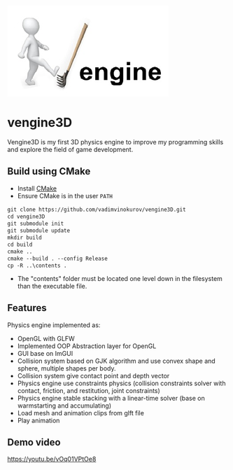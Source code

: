 ![Vengine3D Logo](https://github.com/vadimvinokurov/vengine3D/blob/master/logo.png)
# vengine3D
Vengine3D is my first 3D physics engine to improve my programming skills and explore the field of game development.

## Build using CMake
- Install [CMake](https://cmake.org/)
- Ensure CMake is in the user `PATH`
```
git clone https://github.com/vadimvinokurov/vengine3D.git
cd vengine3D
git submodule init
git submodule update
mkdir build
cd build
cmake ..
cmake --build . --config Release
cp -R ..\contents .
```
- The "contents" folder must be located one level down in the filesystem than the executable file.

## Features
Physics engine implemented as:
- OpenGL with GLFW
- Implemented OOP Abstraction layer for OpenGL
- GUI base on ImGUI
- Collision system based on GJK algorithm and use convex shape and sphere, multiple shapes per body.
- Collision system give contact point and depth vector
- Physics engine use constraints physics (collision constraints solver with сontact, friction, and restitution, joint constraints)
- Physics engine stable stacking with a linear-time solver (base on warmstarting and accumulating)
- Load mesh and animation clips from glft file
- Play animation

## Demo video
https://youtu.be/vOq01VPtOe8

